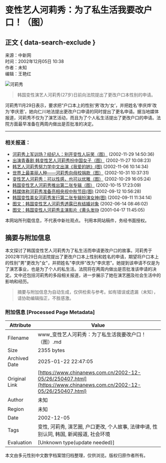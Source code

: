 # 变性艺人河莉秀：为了私生活我要改户口！（图）

## 正文 { data-search-exclude }


来源：中新网  
时间：2002年12月05日 10:38  
作者：未知  
编辑：王艳红  

![河莉秀](http://www.cnsphoto.com/)

> 韩国变性演艺人河莉秀(27岁)日前向法院提出了更改户口本性别的申请。

河莉秀11月29日表示，要求把“户口本上的性别‘男’改为‘女’，并把姓名‘李庆烨’改为‘李庆恩’，她向仁川地法提出更改户口申请的同时提出了更名申请。据当地媒体报道，河莉秀不仅为了演艺活动，而且为了个人私生活提出了更改户口的申请。法院方面最早准备在两周内做出是否批准的决定。

---

### 相关报道：
- [河莉秀上军训场？经纪人：别开变性人玩笑（图）](http://www.chinanews.com.cn/2002-11-29/26/248523.html) (2002-11-29 14:50:36)
- [出演青春剧 韩变性艺人河莉秀扮中国女子（图）](http://www.chinanews.com.cn/2002-11-27/26/247569.html) (2002-11-27 10:08:23)
- [韩艺人河莉秀努力学中文出演《我爱的她》(图)](http://www.chinanews.com.cn/2002-11-06/26/240604.html) (2002-11-06 10:14:34)
- [世界上最美丽人种——河莉秀向母校捐款（图）](http://www.chinanews.com.cn/2002-10-31/26/238443.html) (2002-10-31 10:37:31)
- [变性艺人河莉秀：可以性感，也可以优雅（图）](http://www.chinanews.com.cn/2002-10-29/26/237684.html) (2002-10-29 16:05:24)
- [韩国变性艺人河莉秀推出第二张专辑（图）](http://www.chinanews.com.cn/2002-10-15/26/232336.html) (2002-10-15 17:23:09)
- [韩媒体称河莉秀准备亮相央视中秋节目(图)](http://www.chinanews.com.cn/2002-09-12/26/221865.html) (2002-09-12 10:56:28)
- [韩国变性美女河莉秀发行第二张专辑扮演女神(图)](http://www.chinanews.com.cn/2002-09-11/26/221357.html) (2002-09-11 11:34:14)
- [图文：韩国变性艺人河莉秀透露已有结婚对象](http://www.chinanews.com.cn//2002-06-14/26/194791.html) (2002-06-14 08:46:02)
- [图文：韩国变性人河莉秀主演影片《黄头发Ⅱ》](http://www.chinanews.com.cn//2001-04-17/26/86119.html) (2001-04-17 11:45:05)

本网站所刊载信息，不代表中新社观点。 刊用本网站稿件，务经书面授权。
<!-- tcd_original_link https://www.chinanews.com.cn/2002-12-05/26/250407.html -->


## 摘要与附加信息

<!-- tcd_abstract -->
本文探讨了韩国变性艺人河莉秀为了私生活而申请更改户口的故事。河莉秀于2002年11月29日向法院提出了更改户口本上性别和姓名的申请，期望将户口本上的性别"男"更改为"女"，并把姓名"李庆烨"改为"李庆恩"。她提到该申请不仅是为了演艺事业，也是为了个人的私生活。法院将在两周内做出是否批准该申请的决定。文中还包括河莉秀的多段相关报道，进一步展示了她在演艺圈及社会生活中的影响和经历。
<!-- tcd_abstract_end -->

> 摘要与附加信息为自动生成，仅供检索与参考。如有错误或遗漏（未知），请协助编辑指正，不胜感激。

### 附加信息 [Processed Page Metadata]

| Attribute       | Value                                  |
|-----------------|----------------------------------------|
| Filename        | www_变性艺人河莉秀：为了私生活我要改户口！（图）.md                             |
| Size            | 2355 bytes                           |
| Archived Date   | 2025-01-22 22:47:05                             |
| Original Link   | [https://www.chinanews.com.cn/2002-12-05/26/250407.html](https://www.chinanews.com.cn/2002-12-05/26/250407.html)                       |
| Author          | 未知                               |
| Region          | 未知                               |
| Date            | 2002-12-05                                 |
| Tags            | 变性, 河莉秀, 演艺圈, 户口更改, 个人故事, 法律申请, 性别认同, 韩国, 新闻报道, 社会环境                                 |
| Evaluation            | [Unknown type(update needed)]                                 |
<!-- tcd_table_end -->

本文由多元性别中文数字档案馆归档整理，仅供浏览。版权归原作者所有。
